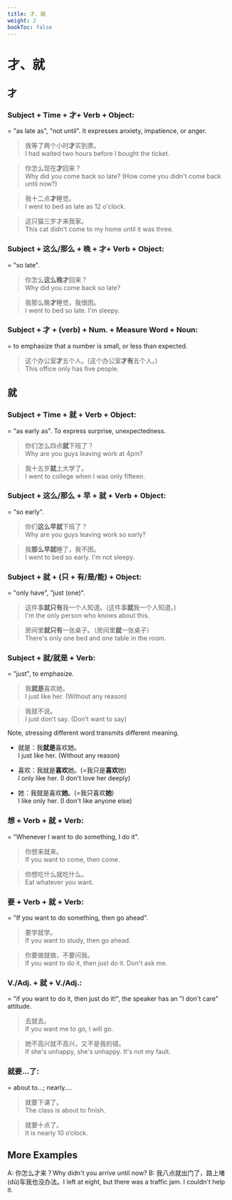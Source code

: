 ```yaml
---
title: 才、就
weight: 2
bookToc: false
---
```


# 才、就

## 才

### Subject + Time + 才+ Verb + Object:

= "as late as", "not until". It expresses anxiety, impatience, or
anger.

> 我等了两个小时**才**买到票。  
I had waited two hours before I bought the ticket.

> 你怎么现在**才**回来？  
Why did you come back so late? (How come you didn't come back until now?)

> 我十二点**才**睡觉。  
I went to bed as late as 12 o'clock.

> 这只猫三岁才来我家。  
This cat didn't come to my home until it was three.

### Subject + 这么/那么 + 晚 + 才+ Verb + Object:

= "so late".

> 你怎么**这么晚才**回来？  
Why did you come back so late?

> 我那么晚**才**睡觉，我很困。  
I went to bed so late. I'm sleepy.

### Subject + 才 + (verb) + Num. + Measure Word + Noun:

= to emphasize that a number is small, or less than expected.

> 这个办公室**才**五个人。(这个办公室**才有**五个人。)  
This office only has five people.

## 就

### Subject + Time + 就 + Verb + Object:

= "as early as". To express surprise, unexpectedness.

> 你们怎么四点**就**下班了？  
Why are you guys leaving work at 4pm?

> 我十五岁**就**上大学了。  
I went to college when I was only fifteen.

### Subject + 这么/那么 + 早 + 就 + Verb + Object:

= "so early".

> 你们**这么早就**下班了？  
Why are you guys leaving work so early?

> 我**那么早就**睡了，我不困。  
I went to bed so early. I'm not sleepy.

### Subject + 就 + (只 + 有/是/能) + Object:

= "only have", "just (one)".

> 这件事**就只有**我一个人知道。(这件事**就**我一个人知道。)  
I'm the only person who knows about this.

> 房间里**就只有**一张桌子。（房间里**就**一张桌子）  
There's only one bed and one table in the room.


### Subject + 就/就是 + Verb:

= "just", to emphasize.

> 我**就是**喜欢她。  
I just like her. (Without any reason)

> 我就不说。  
I just don’t say. (Don’t want to say)

Note, stressing different word transmits different meaning.

- 就是：我**就是**喜欢她。  
I just like her. (Without any reason)

- 喜欢：我就是**喜欢**她。(=我只是**喜欢**她)  
I only like her. (I don't love her deeply)

- 她：我就是喜欢**她**。(=我只喜欢**她**)  
I like only her. (I don't like anyone else)

### 想 + Verb + 就 + Verb:

= "Whenever I want to do something, I do it".

> 你想来就来。  
If you want to come, then come.

> 你想吃什么就吃什么。  
Eat whatever you want.

### 要 + Verb + 就 + Verb:

= "If you want to do something, then go ahead".

> 要学就学。  
If you want to study, then go ahead.

> 你要做就做，不要问我。  
If you want to do it, then just do it. Don't ask me.

### V./Adj. + 就 + V./Adj.:

= "if you want to do it, then just do it!", the speaker has an "I don't care" attitude.

> 去就去。  
If you want me to go, I will go.

> 她不高兴就不高兴，又不是我的错。  
If she's unhappy, she's unhappy. It's not my fault.

### 就要...了:

= about to...; nearly....

> 就要下课了。  
The class is about to finish.

> 就要十点了。  
It is nearly 10 o’clock.

## More Examples

A: 你怎么才来？Why didn't you arrive until now?
B: 我八点就出门了，路上堵(dǔ)车我也没办法。I left at eight, but there was a traffic jam. I couldn't help it.